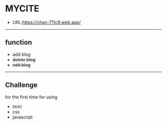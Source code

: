 # MYCITE

* URL:<https://chan-711c9.web.app/>

----
## function

* add blog
* ~~delete blog~~
* ~~edit blog~~

----
## Challenge

for the first time for using
* html
* css
* javascript
